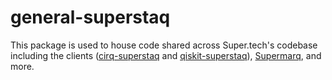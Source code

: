 # general-superstaq
This package is used to house code shared across Super.tech's codebase including the clients ([cirq-superstaq](https://github.com/SupertechLabs/cirq-superstaq) and [qiskit-superstaq](https://github.com/SupertechLabs/qiskit-superstaq)), [Supermarq](https://github.com/SupertechLabs/Supermarq), and more.
